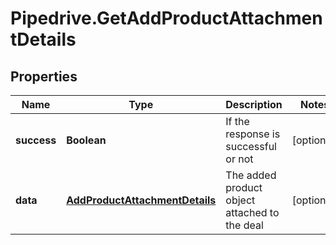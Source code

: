 # Pipedrive.GetAddProductAttachmentDetails

## Properties

Name | Type | Description | Notes
------------ | ------------- | ------------- | -------------
**success** | **Boolean** | If the response is successful or not | [optional] 
**data** | [**AddProductAttachmentDetails**](AddProductAttachmentDetails.md) | The added product object attached to the deal | [optional] 


